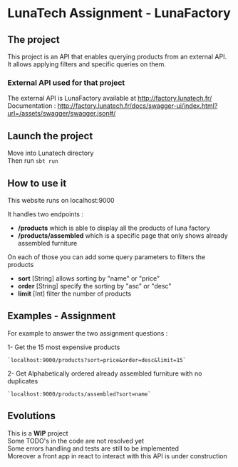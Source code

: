 # LunaTech Assignment - LunaFactory

## The project
This project is an API that enables querying products from an external API.  
It allows applying filters and specific queries on them.  

### External API used for that project
The external API is LunaFactory available at http://factory.lunatech.fr/  
Documentation : http://factory.lunatech.fr/docs/swagger-ui/index.html?url=/assets/swagger/swagger.json#/

## Launch the project
Move into Lunatech directory  
Then run `sbt run`

## How to use it
This website runs on localhost:9000

It handles two endpoints :
* **/products** which is able to display all the products of luna factory
* **/products/assembled** which is a specific page that only shows already assembled furniture

On each of those you can add some query parameters to filters the products
* **sort** [String] allows sorting by "name" or "price"
* **order** [String] specify the sorting by "asc" or "desc"
* **limit** [Int] filter the number of products 

## Examples - Assignment
For example to answer the two assignment questions :

1- Get the 15 most expensive products  

    `localhost:9000/products?sort=price&order=desc&limit=15`  
    
2- Get Alphabetically ordered already assembled furniture with no duplicates  

    `localhost:9000/products/assembled?sort=name`  

## Evolutions
This is a **WIP** project  
Some TODO's in the code are not resolved yet  
Some errors handling and tests are still to be implemented  
Moreover a front app in react to interact with this API is under construction
